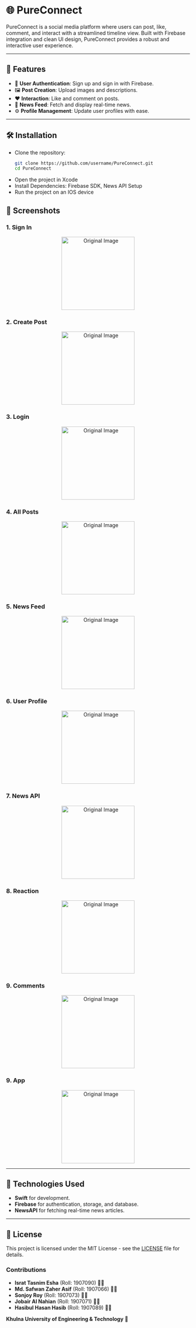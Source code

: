 # 🌐 PureConnect

PureConnect is a social media platform where users can post, like, comment, and interact with a streamlined timeline view. Built with Firebase integration and clean UI design, PureConnect provides a robust and interactive user experience.

---

## 🚀 Features

- 🌟 **User Authentication**: Sign up and sign in with Firebase.
- 🖼️ **Post Creation**: Upload images and descriptions.
- ❤️ **Interaction**: Like and comment on posts.
- 📰 **News Feed**: Fetch and display real-time news.
- ⚙️ **Profile Management**: Update user profiles with ease.

---

## 🛠️ Installation
- Clone the repository:
   ```bash
   git clone https://github.com/username/PureConnect.git
   cd PureConnect
- Open the project in Xcode
- Install Dependencies: Firebase SDK, News API Setup
- Run the project on an IOS device

## 📸 Screenshots

### 1. Sign In
<p align="center">
  <span>
    <img src="images/IMG-20231128-WA0001.jpg" alt="Original Image" width="200">
  </span>
</p>

### 2. Create Post
<p align="center">
  <span>
    <img src="images/IMG-20231128-WA0002.jpg" alt="Original Image" width="200">
  </span>
</p>

### 3. Login
<p align="center">
  <span>
    <img src="images/IMG-20231128-WA0003.jpg" alt="Original Image" width="200">
  </span>
</p>


### 4. All Posts
<p align="center">
  <span>
    <img src="images/IMG-20231128-WA0004.jpg" alt="Original Image" width="200">
  </span>
</p>


### 5. News Feed
<p align="center">
  <span>
    <img src="images/IMG-20231128-WA0006.jpg" alt="Original Image" width="200">
  </span>
</p>

### 6. User Profile
<p align="center">
  <span>
    <img src="images/IMG-20231128-WA0005.jpg" alt="Original Image" width="200">
  </span>
</p>

### 7. News API
<p align="center">
  <span>
    <img src="images/IMG-20231128-WA0008.jpg" alt="Original Image" width="200">
  </span>
</p>

### 8. Reaction
<p align="center">
  <span>
    <img src="images/IMG-20231128-WA0011.jpg" alt="Original Image" width="200">
  </span>
</p>

### 9. Comments
<p align="center">
  <span>
    <img src="images/IMG-20231128-WA0010.jpg" alt="Original Image" width="200">
  </span>
</p>

### 9. App
<p align="center">
  <span>
    <img src="images/IMG-20231128-WA0012.jpg" alt="Original Image" width="200">
  </span>
</p>


---

## 🔧 Technologies Used

- **Swift** for development.
- **Firebase** for authentication, storage, and database.
- **NewsAPI** for fetching real-time news articles.

---

## 📄 License

This project is licensed under the MIT License - see the [LICENSE](LICENSE) file for details.


### Contributions
- **Israt Tasnim Esha** (Roll: 1907090) 👨‍💻
- **Md. Safwan Zaher Asif** (Roll: 1907066) 👨‍💻
- **Sonjoy Roy** (Roll: 1907073) 👨‍💻
- **Jobair Al Nahian** (Roll: 1907071) 👨‍💻
- **Hasibul Hasan Hasib** (Roll: 1907089) 👨‍💻


**Khulna University of Engineering & Technology** 🏫
